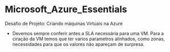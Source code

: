 # Microsoft_Azure_Essentials

Desafio de Projeto: Criando máquinas Virtuais na Azure
- Devemos sempre conferir antes a SLA necessária para uma VM. Para a ciração da VM temos que ter varios parametros alinhados, como zonas, necessidades para que os valores não apareçam de surpresa.
